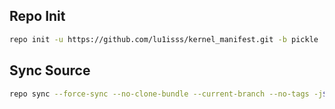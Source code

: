 ## Repo Init ##
```bash
repo init -u https://github.com/lu1isss/kernel_manifest.git -b pickle
```
## Sync Source ##
```bash
repo sync --force-sync --no-clone-bundle --current-branch --no-tags -j$(nproc --all)
```
